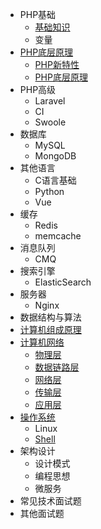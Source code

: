 <!-- _sidebar.md -->

* PHP基础
  * [基础知识](/docs/php/01-standard/01.md)
  * 变量
* [PHP底层原理](/docs/php/advance/index.md)
  * [PHP新特性](/docs/php/advance/01_feature.md)
  * [PHP底层原理](/docs/php/advance/02_base.md)
* PHP高级
  * Laravel
  * CI
  * Swoole
* 数据库
  * MySQL
  * MongoDB
* 其他语言
  * C语言基础
  * Python
  * Vue
* 缓存
  * Redis
  * memcache
* 消息队列
  * CMQ
* 搜索引擎
  * ElasticSearch
* 服务器
  * Nginx
* 数据结构与算法
* [计算机组成原理](/docs/computer_composition/composer.md)
* [计算机网络](/docs/computer_network/index.md)
  * [物理层](/docs/computer_network/01_physical_layer.md)
  * [数据链路层](/docs/computer_network/02_data_link_layer.md)
  * [网络层](/docs/computer_network/03_network_layer.md)
  * [传输层](/docs/computer_network/04_transport_layer.md)
  * [应用层](/docs/computer_network/05_application_layer.md)
* [操作系统](/docs/operating_system/index.md)
  * Linux
  * [Shell](/docs/shell/shell.md)
* 架构设计
  * 设计模式
  * 编程思想
  * 微服务
* 常见技术面试题
* 其他面试题
